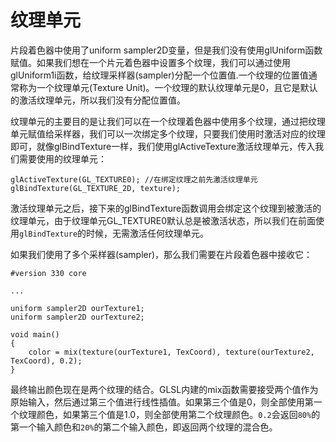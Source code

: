 # 纹理单元

片段着色器中使用了uniform sampler2D变量，但是我们没有使用glUniform函数赋值。如果我们想在一个片元着色器中设置多个纹理，我们可以通过使用glUniform1i函数，给纹理采样器\(sampler\)分配一个位置值.一个纹理的位置值通常称为一个纹理单元\(Texture Unit\)。一个纹理的默认纹理单元是0，且它是默认的激活纹理单元，所以我们没有分配位置值。

纹理单元的主要目的是让我们可以在一个纹理着色器中使用多个纹理，通过把纹理单元赋值给采样器，我们可以一次绑定多个纹理，只要我们使用时激活对应的纹理即可，就像glBindTexture一样，我们使用glActiveTexture激活纹理单元，传入我们需要使用的纹理单元：

```
glActiveTexture(GL_TEXTURE0); //在绑定纹理之前先激活纹理单元
glBindTexture(GL_TEXTURE_2D, texture);
```

激活纹理单元之后，接下来的glBindTexture函数调用会绑定这个纹理到被激活的纹理单元，由于纹理单元GL\_TEXTURE0默认总是被激活状态，所以我们在前面使用`glBindTexture`的时候，无需激活任何纹理单元。

如果我们使用了多个采样器\(sampler\)，那么我们需要在片段着色器中接收它：

```
#version 330 core

...

uniform sampler2D ourTexture1;
uniform sampler2D ourTexture2;

void main()
{
    color = mix(texture(ourTexture1, TexCoord), texture(ourTexture2, TexCoord), 0.2);
}
```

最终输出颜色现在是两个纹理的结合。GLSL内建的mix函数需要接受两个值作为原始输入，然后通过第三个值进行线性插值。如果第三个值是0，则全部使用第一个纹理颜色，如果第三个值是1.0，则全部使用第二个纹理颜色。`0.2`会返回`80%`的第一个输入颜色和`20%`的第二个输入颜色，即返回两个纹理的混合色。



